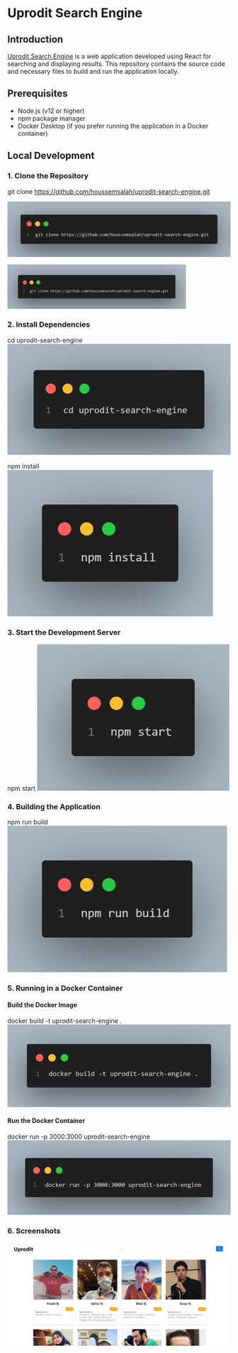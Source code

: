 # Uprodit Search Engine

## Introduction
[Uprodit Search Engine](https://github.com/houssemsalah/uprodit-search-engine) is a web application developed using React for searching and displaying results. This repository contains the source code and necessary files to build and run the application locally.

## Prerequisites
- Node.js (v12 or higher)
- npm package manager
- Docker Desktop (if you prefer running the application in a Docker container)

## Local Development

### 1. Clone the Repository

 git clone https://github.com/houssemsalah/uprodit-search-engine.git
 
 ![clone repository](./src/assets/clone.png)

<img src="./src/assets/clone.png" alt="Image Description" height="100" />

### 2. Install Dependencies

cd uprodit-search-engine
![access project folder ](./src/assets/cd.png)

npm install
![install packages](./src/assets/install.png)
### 3. Start the Development Server

npm start
![start server](./src/assets/start.png)

<!-- This will start the development server and the application will be accessible at http://localhost:3000 in your web browser. -->

### 4. Building the Application

npm run build
![build app](./src/assets/build.png)

<!-- This command will create a production-ready build of the application in the build directory. -->

### 5. Running in a Docker Container

   #### Build the Docker Image

docker build -t uprodit-search-engine .
![docker build](./src/assets/docker-build.png)

   #### Run the Docker Container

docker run -p 3000:3000 uprodit-search-engine
![docker run](./src/assets/docker-run.png)
<!-- The application will be accessible at http://localhost in your web browser. -->

### 6. Screenshots

![uprodit-search-engine app](./src/assets/app.png)
